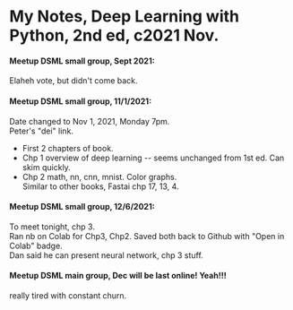 # My Notes, Deep Learning with Python, 2nd ed, c2021 Nov.  

#### Meetup DSML small group, Sept 2021:  
Elaheh vote, but didn't come back.   

#### Meetup DSML small group, 11/1/2021:
Date changed to Nov 1, 2021, Monday 7pm.  
Peter's "dei" link.  

 * First 2 chapters of book.  
 * Chp 1 overview of deep learning -- seems unchanged from 1st ed. Can skim quickly.   
 * Chp 2 math, nn, cnn, mnist.  Color graphs.  
   Similar to other books, Fastai chp 17, 13, 4.  

#### Meetup DSML small group, 12/6/2021:  
To meet tonight, chp 3.  
Ran nb on Colab for Chp3, Chp2.  Saved both back to Github with "Open in Colab" badge.  
Dan said he can present neural network, chp 3 stuff.  

#### Meetup DSML main group, Dec will be last online! Yeah!!!  
really tired with constant churn.  
